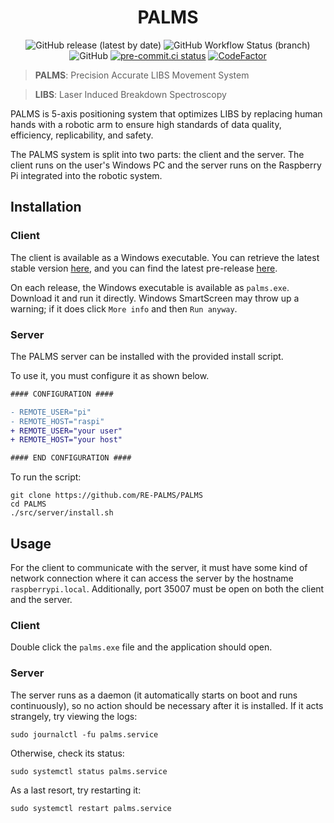 <div align="center">

# PALMS

<img alt="GitHub release (latest by date)" src="https://img.shields.io/github/v/release/RE-PALMS/PALMS?label=Github%20Release&logo=Github">
<img alt="GitHub Workflow Status (branch)" src="https://img.shields.io/github/workflow/status/RE-PALMS/PALMS/Development%20Release/master?label=Build&logo=Github">
<img alt="GitHub" src="https://img.shields.io/github/license/RE-PALMS/PALMS?label=License">
<a href="https://results.pre-commit.ci/latest/github/RE-PALMS/PALMS/master"><img alt="pre-commit.ci status" src="https://results.pre-commit.ci/badge/github/RE-PALMS/PALMS/master.svg"></a>
<a href="https://www.codefactor.io/repository/github/re-palms/palms"><img src="https://www.codefactor.io/repository/github/re-palms/palms/badge" alt="CodeFactor" /></a>

</div>

> **PALMS**: Precision Accurate LIBS Movement System

> **LIBS**: Laser Induced Breakdown Spectroscopy

PALMS is 5-axis positioning system that optimizes LIBS by replacing human hands with a robotic arm to ensure high standards of data quality, efficiency, replicability, and safety.

The PALMS system is split into two parts: the client and the server. The client runs on the user's Windows PC and the server runs on the Raspberry Pi integrated into the robotic system.

## Installation

### Client

The client is available as a Windows executable. You can retrieve the latest stable version [here](https://github.com/RE-PALMS/PALMS/releases/latest), and you can find the latest pre-release [here](https://github.com/RE-PALMS/PALMS/releases/tag/latest).

On each release, the Windows executable is available as `palms.exe`. Download it and run it directly. Windows SmartScreen may throw up a warning; if it does click `More info` and then `Run anyway`.

### Server

The PALMS server can be installed with the provided install script.

To use it, you must configure it as shown below.

```diff
#### CONFIGURATION ####

- REMOTE_USER="pi"
- REMOTE_HOST="raspi"
+ REMOTE_USER="your user"
+ REMOTE_HOST="your host"

#### END CONFIGURATION ####
```

To run the script:

```shell
git clone https://github.com/RE-PALMS/PALMS
cd PALMS
./src/server/install.sh
```

## Usage

For the client to communicate with the server, it must have some kind of network connection where it can access the server by the hostname `raspberrypi.local`. Additionally, port 35007 must be open on both the client and the server.

### Client

Double click the `palms.exe` file and the application should open.

### Server

The server runs as a daemon (it automatically starts on boot and runs continuously), so no action should be necessary after it is installed. If it acts strangely, try viewing the logs:

```shell
sudo journalctl -fu palms.service
```

Otherwise, check its status:

```shell
sudo systemctl status palms.service
```

As a last resort, try restarting it:

```shell
sudo systemctl restart palms.service
```